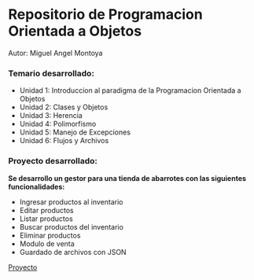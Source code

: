 # Repositorio de Programacion Orientada a Objetos
<p>
Autor: Miguel Angel Montoya
</p>

### Temario desarrollado:

- Unidad 1:  Introduccion al paradigma de la Programacion Orientada a Objetos
- Unidad 2: Clases y Objetos
- Unidad 3: Herencia
- Unidad 4: Polimorfismo
- Unidad 5: Manejo de Excepciones
- Unidad 6: Flujos y Archivos
  

### Proyecto desarrollado:

**Se desarrollo un gestor para una tienda de abarrotes con las siguientes funcionalidades:**

- Ingresar productos al inventario
- Editar productos
- Listar productos
- Buscar productos del inventario
- Eliminar productos
- Modulo de venta
- Guardado de archivos con JSON

[Proyecto](https://github.com/MiguelAnggel/POO/tree/488c5d4cad5f5c5e14b3dd343cc38f5239b6b20c/Project%20POO)

